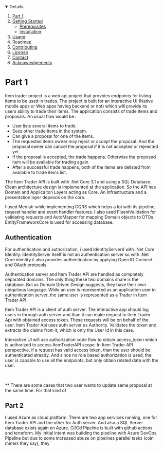 <!-- TABLE OF CONTENTS -->
<details open="open">  
  <ol>
    <li>
      <a href="#about-the-project">Part 1</a>      
    </li>
    <li>
      <a href="#getting-started">Getting Started</a>
      <ul>
        <li><a href="#prerequisites">Prerequisites</a></li>
        <li><a href="#installation">Installation</a></li>
      </ul>
    </li>
    <li><a href="#usage">Usage</a></li>
    <li><a href="#roadmap">Roadmap</a></li>
    <li><a href="#contributing">Contributing</a></li>
    <li><a href="#license">License</a></li>
    <li><a href="#contact">Contact</a></li>
    <li><a href="#acknowledgements">Acknowledgements</a></li>
  </ol>
</details>



<!-- Part 1 -->
# Part 1

Item trader project is a web api project that provides endpoints for listing items to be used in trades. The project is built for an interactive UI (Native mobile apps or Web apps having backend or not) which will provide its users ability to trade their items.
The application consists of trade items and proposals. An usual flow would be :

* User lists several items to trade.
* Sees other trade items in the system. 
* Can give a proposal for one of the items.
* The requested items owner may reject or accept the proposal. And the proposal owner can cancel the proposal if it is not accepted or rejeected yet.
* If the proposal is accepted, the trade happens. Otherwise the proposed item will be available for trading again.
* After a successful trade happens, both of the items are delisted from available to trade items list.

The Item Trader API is built with .Net Core 3.1 and using a SQL Database. 
Clean architecture design is implemented at the application. So the API has Domain and Applicaiton Layers acting as Core. An Infrastructure and a presentation layer depends on the core.

I used Mediatr while implementing CQRS which helps a lot with its pipeline, request handler and event handler features. 
I also used FluentValidation for validating requests and AutoMapper for mapping Domain objects to DTOs. EntityFrameworkCore is used for accessing database.

## Authentication
<detials>
For authentication and authorization, i used IdentityServer4 with .Net Core Identity. IdentityServer itself is not an authentication server so with .Net Core identity it also provides authentication by applying Open ID Connect and OAuth protocols.

Authentication server and Item Trader API are handled as completely separated domains. The only thing these two domains share is the database. But as Domain Driven Design suggests, they have their own ubiquitous language. 
While an user is represented as an application user in authentication server, the same user is represented as a Trader in Item Trader API. 

Item Trader API is a client of auth server. 
The interactive app should log users in through auth server and than it can make request to Item Trader Api with obtained access token. These requests will be on behalf of the user. Item Trader Api uses auth server as Authority. Validates the token and
extracts the claims from it, which is only the User Id in this case. 

Interactive UI will use authorization code flow to obtain access_token which is authorized to access ItemTraderAPI scope. 
In Item Trader API perspective, if a request has valid access token, than the user should be authenticated already. And since no role based authorization is used, the user is capable to use all the endpoints, but only obtain related data with the user.
</details>

<br/>
<br/>
** There are some cases that two user wants to update same proposal at the same time. For that kind of 



<!-- Part 2 -->
## Part 2

I used Azure as cloud platform. There are two app services running, one for Item Trader API and the other for Auth server. And also a SQL Server database exists again on Azure. 
CI/Cd Pipeline is built with github actions and terraform. My initial intent was building the pipeline with Azure DevOps Pipeline but due to some increased abuse on pipelines parallel tasks (coin miners they say), they 